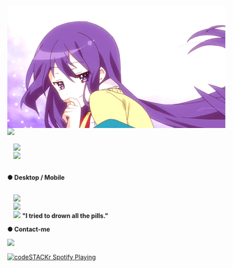 <img align="center" src="original.gif">
<img src="https://img.shields.io/badge/I'm playing-yellow">

<code>
  
  <img src="https://upload.wikimedia.org/wikipedia/pt/7/77/League_of_Legends_logo.png" widht="25" height="25">
  <img src="https://cdn1.iconfinder.com/data/icons/logos-brands-in-colors/231/among-us-player-red-512.png" widht="25" height="25">
  </code><br>

<b>● Desktop / Mobile</b>

<code>
  <img src="https://img.ibxk.com.br/2019/06/21/21132926873068.jpg?w=1120&h=420&mode=crop&scale=both" widht="25" height="25">
  <img src="https://logodownload.org/wp-content/uploads/2014/09/iphone-logo.jpg" widht="25" height="25">
  </code>

<img src="https://mundoencantado.info/ursinhos_teddy/gifs_ursinhos_teddy_32.gif">
<b>"I tried to drown all the pills."</b>

<b>● Contact-me</b>

<img src="https://img.shields.io/twitter/url?color=black&label=twitter&logo=twitter&style=social&url=https%3A%2F%2Ftwitter.com%2Flovexscary">

[<img src="https://now-playing-codeSTACKr.vercel.app/api/spotify-playing" alt="codeSTACKr Spotify Playing" width="350" />](https://open.spotify.com/user/qcbpvowwgsekyr49h3oeebmv6)
